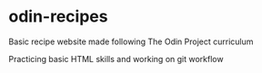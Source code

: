 # odin-recipes
Basic recipe website made following The Odin Project curriculum

Practicing basic HTML skills and working on git workflow